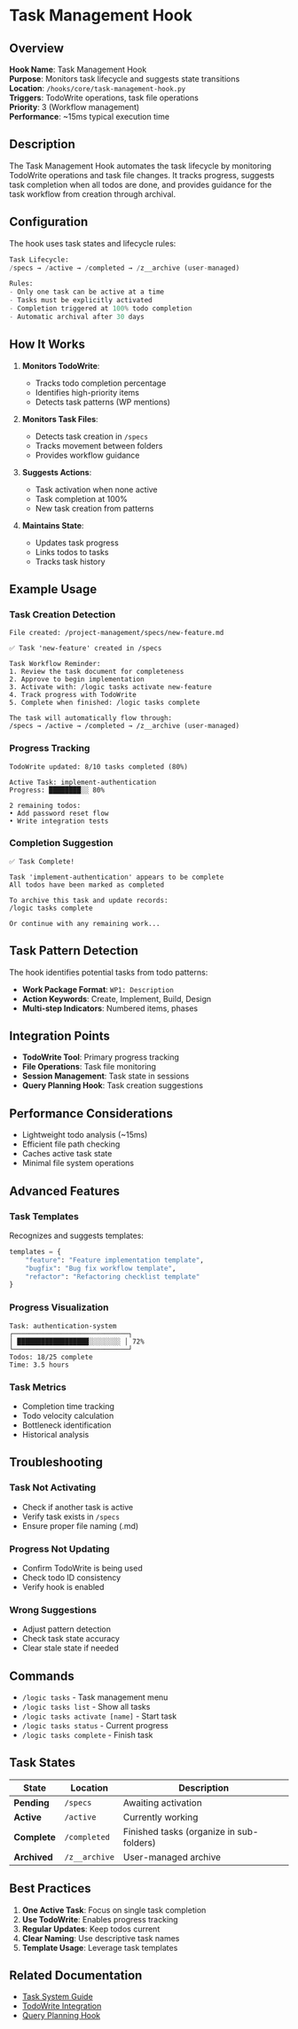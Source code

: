 # Task Management Hook

## Overview

**Hook Name**: Task Management Hook  
**Purpose**: Monitors task lifecycle and suggests state transitions  
**Location**: `/hooks/core/task-management-hook.py`  
**Triggers**: TodoWrite operations, task file operations  
**Priority**: 3 (Workflow management)  
**Performance**: ~15ms typical execution time

## Description

The Task Management Hook automates the task lifecycle by monitoring TodoWrite operations and task file changes. It tracks progress, suggests task completion when all todos are done, and provides guidance for the task workflow from creation through archival.

## Configuration

The hook uses task states and lifecycle rules:

```python
Task Lifecycle:
/specs → /active → /completed → /z__archive (user-managed)

Rules:
- Only one task can be active at a time
- Tasks must be explicitly activated
- Completion triggered at 100% todo completion
- Automatic archival after 30 days
```

## How It Works

1. **Monitors TodoWrite**:
   - Tracks todo completion percentage
   - Identifies high-priority items
   - Detects task patterns (WP mentions)

2. **Monitors Task Files**:
   - Detects task creation in `/specs`
   - Tracks movement between folders
   - Provides workflow guidance

3. **Suggests Actions**:
   - Task activation when none active
   - Task completion at 100%
   - New task creation from patterns

4. **Maintains State**:
   - Updates task progress
   - Links todos to tasks
   - Tracks task history

## Example Usage

### Task Creation Detection
```
File created: /project-management/specs/new-feature.md

✅ Task 'new-feature' created in /specs

Task Workflow Reminder:
1. Review the task document for completeness
2. Approve to begin implementation
3. Activate with: /logic tasks activate new-feature
4. Track progress with TodoWrite
5. Complete when finished: /logic tasks complete

The task will automatically flow through:
/specs → /active → /completed → /z__archive (user-managed)
```

### Progress Tracking
```
TodoWrite updated: 8/10 tasks completed (80%)

Active Task: implement-authentication
Progress: ████████░░ 80%

2 remaining todos:
• Add password reset flow
• Write integration tests
```

### Completion Suggestion
```
✅ Task Complete!

Task 'implement-authentication' appears to be complete
All todos have been marked as completed

To archive this task and update records:
/logic tasks complete

Or continue with any remaining work...
```

## Task Pattern Detection

The hook identifies potential tasks from todo patterns:

- **Work Package Format**: `WP1: Description`
- **Action Keywords**: Create, Implement, Build, Design
- **Multi-step Indicators**: Numbered items, phases

## Integration Points

- **TodoWrite Tool**: Primary progress tracking
- **File Operations**: Task file monitoring
- **Session Management**: Task state in sessions
- **Query Planning Hook**: Task creation suggestions

## Performance Considerations

- Lightweight todo analysis (~15ms)
- Efficient file path checking
- Caches active task state
- Minimal file system operations

## Advanced Features

### Task Templates
Recognizes and suggests templates:
```python
templates = {
    "feature": "Feature implementation template",
    "bugfix": "Bug fix workflow template",
    "refactor": "Refactoring checklist template"
}
```

### Progress Visualization
```
Task: authentication-system
┌─────────────────────────────┐
│ ██████████████████░░░░░░░░ │ 72%
└─────────────────────────────┘
Todos: 18/25 complete
Time: 3.5 hours
```

### Task Metrics
- Completion time tracking
- Todo velocity calculation
- Bottleneck identification
- Historical analysis

## Troubleshooting

### Task Not Activating
- Check if another task is active
- Verify task exists in `/specs`
- Ensure proper file naming (.md)

### Progress Not Updating
- Confirm TodoWrite is being used
- Check todo ID consistency
- Verify hook is enabled

### Wrong Suggestions
- Adjust pattern detection
- Check task state accuracy
- Clear stale state if needed

## Commands

- `/logic tasks` - Task management menu
- `/logic tasks list` - Show all tasks
- `/logic tasks activate [name]` - Start task
- `/logic tasks status` - Current progress
- `/logic tasks complete` - Finish task

## Task States

| State | Location | Description |
|-------|----------|-------------|
| **Pending** | `/specs` | Awaiting activation |
| **Active** | `/active` | Currently working |
| **Complete** | `/completed` | Finished tasks (organize in sub-folders) |
| **Archived** | `/z__archive` | User-managed archive |

## Best Practices

1. **One Active Task**: Focus on single task completion
2. **Use TodoWrite**: Enables progress tracking
3. **Regular Updates**: Keep todos current
4. **Clear Naming**: Use descriptive task names
5. **Template Usage**: Leverage task templates

## Related Documentation

- [Task System Guide](../../logic/tasks.md)
- [TodoWrite Integration](../tools/todowrite.md)
- [Query Planning Hook](./query-planning-hook.md)